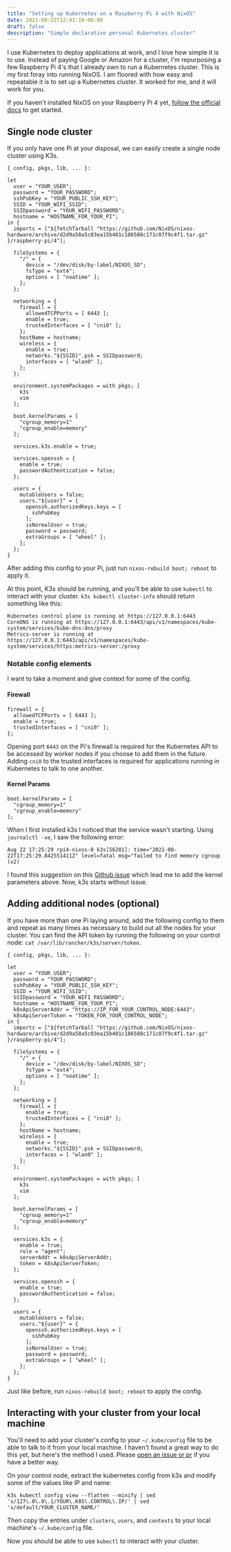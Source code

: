 ```yaml
---
title: "Setting up Kubernetes on a Raspberry Pi 4 with NixOS"
date: 2021-08-22T12:41:19-06:00
draft: false
description: "Simple declarative personal Kubernetes cluster"
---
```


I use Kubernetes to deploy applications at work, and I love how simple it is to use. Instead of paying Google or Amazon for a cluster, I'm repurposing a few Raspberry Pi 4's that I already own to run a Kubernetes cluster. This is my first foray into running NixOS. I am floored with how easy and repeatable it is to set up a Kubernetes cluster. It worked for me, and it will work for you.

If you haven't installed NixOS on your Raspberry Pi 4 yet, [follow the official docs](https://nix.dev/tutorials/installing-nixos-on-a-raspberry-pi) to get started.

## Single node cluster

If you only have one Pi at your disposal, we can easily create a single node cluster using K3s.

```
{ config, pkgs, lib, ... }:

let
  user = "YOUR_USER";
  password = "YOUR_PASSWORD";
  sshPubKey = "YOUR_PUBLIC_SSH_KEY";
  SSID = "YOUR_WIFI_SSID";
  SSIDpassword = "YOUR_WIFI_PASSWORD";
  hostname = "HOSTNAME_FOR_YOUR_PI";
in {
  imports = ["${fetchTarball "https://github.com/NixOS/nixos-hardware/archive/d2d9a58a5c03ea15b401c186508c171c07f9c4f1.tar.gz" }/raspberry-pi/4"];

  fileSystems = {
    "/" = {
      device = "/dev/disk/by-label/NIXOS_SD";
      fsType = "ext4";
      options = [ "noatime" ];
    };
  };

  networking = {
    firewall = {
      allowedTCPPorts = [ 6443 ];
      enable = true;
      trustedInterfaces = [ "cni0" ];
    };
    hostName = hostname;
    wireless = {
      enable = true;
      networks."${SSID}".psk = SSIDpassword;
      interfaces = [ "wlan0" ];
    };
  };

  environment.systemPackages = with pkgs; [
    k3s
    vim
  ];

  boot.kernelParams = [
    "cgroup_memory=1"
    "cgroup_enable=memory"
  ];

  services.k3s.enable = true;

  services.openssh = {
    enable = true;
    passwordAuthentication = false;
  };

  users = {
    mutableUsers = false;
    users."${user}" = {
      openssh.authorizedKeys.keys = [
        sshPubKey
      ];
      isNormalUser = true;
      password = password;
      extraGroups = [ "wheel" ];
    };
  };
}
```

After adding this config to your Pi, just run `nixos-rebuild boot; reboot` to apply it.

At this point, K3s should be running, and you'll be able to use `kubectl` to interact with your cluster. `k3s kubectl cluster-info` should return something like this:
```
Kubernetes control plane is running at https://127.0.0.1:6443
CoreDNS is running at https://127.0.0.1:6443/api/v1/namespaces/kube-system/services/kube-dns:dns/proxy
Metrics-server is running at https://127.0.0.1:6443/api/v1/namespaces/kube-system/services/https:metrics-server:/proxy
```

### Notable config elements

I want to take a moment and give context for some of the config.

#### Firewall

```
firewall = {
  allowedTCPPorts = [ 6443 ];
  enable = true;
  trustedInterfaces = [ "cni0" ];
};
```

Opening port `6443` on the Pi's firewall is required for the Kubernetes API to be accessed by worker nodes if you choose to add them in the future. Adding `cni0` to the trusted interfaces is required for applications running in Kubernetes to talk to one another.

#### Kernel Params

```
boot.kernelParams = [
  "cgroup_memory=1"
  "cgroup_enable=memory"
];
```

When I first installed k3s I noticed that the service wasn't starting. Using `journalctl -xe`, I saw the following error:
```
Aug 22 17:25:29 rpi4-nixos-0 k3s[56281]: time="2021-08-22T17:25:29.842551411Z" level=fatal msg="failed to find memory cgroup (v2)
```
I found this suggestion on this [Github issue](https://github.com/k3s-io/k3s/issues/2067#issuecomment-664048424) which lead me to add the kernel parameters above. Now, k3s starts without issue.

## Adding additional nodes (optional)

If you have more than one Pi laying around, add the following config to them and repeat as many times as necessary to build out all the nodes for your cluster. You can find the API token by running the following on your control node: `cat /var/lib/rancher/k3s/server/token`.

```
{ config, pkgs, lib, ... }:

let
  user = "YOUR_USER";
  password = "YOUR_PASSWORD";
  sshPubKey = "YOUR_PUBLIC_SSH_KEY";
  SSID = "YOUR_WIFI_SSID";
  SSIDpassword = "YOUR_WIFI_PASSWORD";
  hostname = "HOSTNAME_FOR_YOUR_PI";
  k8sApiServerAddr = "https://IP_FOR_YOUR_CONTROL_NODE:6443";
  k8sApiServerToken = "TOKEN_FOR_YOUR_CONTROL_NODE";
in {
  imports = ["${fetchTarball "https://github.com/NixOS/nixos-hardware/archive/d2d9a58a5c03ea15b401c186508c171c07f9c4f1.tar.gz" }/raspberry-pi/4"];

  fileSystems = {
    "/" = {
      device = "/dev/disk/by-label/NIXOS_SD";
      fsType = "ext4";
      options = [ "noatime" ];
    };
  };

  networking = {
    firewall = {
      enable = true;
      trustedInterfaces = [ "cni0" ];
    };
    hostName = hostname;
    wireless = {
      enable = true;
      networks."${SSID}".psk = SSIDpassword;
      interfaces = [ "wlan0" ];
    };
  };

  environment.systemPackages = with pkgs; [
    k3s
    vim
  ];

  boot.kernelParams = [
    "cgroup_memory=1"
    "cgroup_enable=memory"
  ];

  services.k3s = {
    enable = true;
    role = "agent";
    serverAddr = k8sApiServerAddr;
    token = k8sApiServerToken;
  };

  services.openssh = {
    enable = true;
    passwordAuthentication = false;
  };

  users = {
    mutableUsers = false;
    users."${user}" = {
      openssh.authorizedKeys.keys = [
        sshPubKey
      ];
      isNormalUser = true;
      password = password;
      extraGroups = [ "wheel" ];
    };
  };
}
```

Just like before, run `nixos-rebuild boot; reboot` to apply the config.

## Interacting with your cluster from your local machine

You'll need to add your cluster's config to your `~/.kube/config` file to be able to talk to it from your local machine. I haven't found a great way to do this yet, but here's the method I used. Please [open an issue or pr](https://github.com/nateinaction/n8.gay/issues) if you have a better way.

On your control node, extract the kubernetes config from k3s and modify some of the values like IP and name:

```
k3s kubectl config view --flatten --minify | sed 's/127\.0\.0\.1/YOUR\.K8S\.CONTROL\.IP/' | sed 's/default/YOUR_CLUSTER_NAME/'
```

Then copy the entries under `clusters`, `users`, and `contexts` to your local machine's `~/.kube/config` file.

Now you should be able to use `kubectl` to interact with your cluster.
